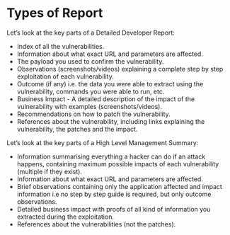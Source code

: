 # Types of Report
Let’s look at the key parts of a Detailed Developer Report:

- Index of all the vulnerabilities.
- Information about what exact URL and parameters are affected.
- The payload you used to confirm the vulnerability.
- Observations (screenshots/videos) explaining a complete step by step exploitation of each vulnerability.
- Outcome (if any) i.e. the data you were able to extract using the vulnerability, commands you were able to run, etc.
- Business Impact - A detailed description of the impact of the vulnerability with examples (screenshots/videos).
- Recommendations on how to patch the vulnerability.
- References about the vulnerability, including links explaining the vulnerability, the patches and the impact.

Let’s look at the key parts of a High Level Management Summary:

- Information summarising everything a hacker can do if an attack happens, containing maximum possible impacts of each vulnerability (multiple if they exist).
- Information about what exact URL and parameters are affected.
- Brief observations containing only the application affected and impact information i.e no step by step guide is required, but only outcome observations.
- Detailed business impact with proofs of all kind of information you extracted during the exploitation.
- References about the vulnerabilities (not the patches).
